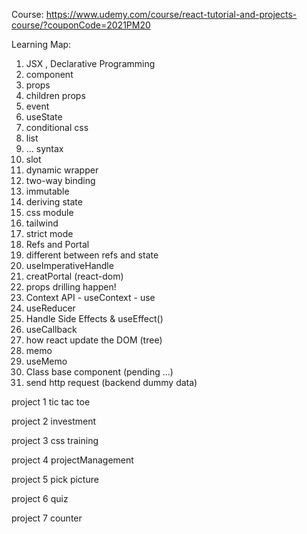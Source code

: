 Course: https://www.udemy.com/course/react-tutorial-and-projects-course/?couponCode=2021PM20

Learning Map:

1. JSX , Declarative Programming 
2. component
3. props
4. children props
5. event
6. useState
7. conditional css
8. list
9. ... syntax
10. slot
11. dynamic wrapper
12. two-way binding
13. immutable
14. deriving state
15. css module
16. tailwind
17. strict mode
18. Refs and Portal
19. different between refs and state
20. useImperativeHandle
21. creatPortal (react-dom)
22. props drilling happen!
23. Context API
        - useContext
        - use
24. useReducer
25. Handle Side Effects & useEffect()
26. useCallback
27. how react update the DOM (tree)
28. memo
29. useMemo
30. Class base component (pending ...)
31. send http request (backend dummy data) 

project 1 tic tac toe

project 2 investment

project 3 css training

project 4 projectManagement

project 5 pick picture 

project 6 quiz

project 7 counter